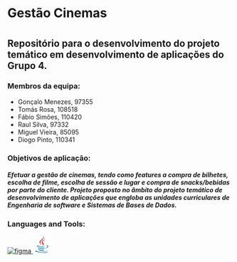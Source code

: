 <h1>Gestão Cinemas<h1>
<h2 align="left">Repositório para o desenvolvimento do projeto temático em desenvolvimento de aplicações do Grupo 4.</h2>

<h3 align="left">Membros da equipa:</h3>
<ul align="left">
  <li>Gonçalo Menezes, 97355
  <li>Tomás Rosa, 108518
   <li>Fábio Simões, 110420 
     <li>Raul Silva, 97332
       <li>Miguel Vieira, 85095
         <li>Diogo Pinto, 110341
</ul>

<h3 align="left">Objetivos de aplicação: </h3>
  <h5>Efetuar a gestão de cinemas, tendo como features a compra de bilhetes, escolha de filme, escolha de sessão e lugar e compra de snacks/bebidas por parte do cliente. Projeto proposto no âmbito do projeto temático de desenvolvimento de aplicações que engloba as unidades curriculares de Engenharia de software e Sistemas de Bases de Dados.</h5>
<h3 align="left">Languages and Tools:</h3>
<p align="left"> <a href="https://www.figma.com/" target="_blank" rel="noreferrer"> <img src="https://www.vectorlogo.zone/logos/figma/figma-icon.svg" alt="figma" width="40" height="40"/> </a> <a href="https://www.java.com" target="_blank" rel="noreferrer"> <img src="https://raw.githubusercontent.com/devicons/devicon/master/icons/java/java-original.svg" alt="java" width="40" height="40"/> </a> </p>
